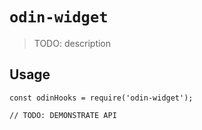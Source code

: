 # `odin-widget`

> TODO: description

## Usage

```
const odinHooks = require('odin-widget');

// TODO: DEMONSTRATE API
```
